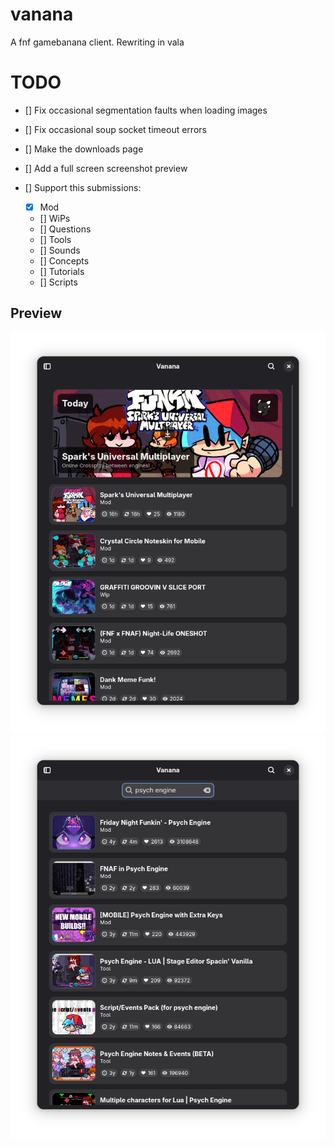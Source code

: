 # vanana

A fnf gamebanana client. Rewriting in vala

# TODO

- [] Fix occasional segmentation faults when loading images
- [] Fix occasional soup socket timeout errors
- [] Make the downloads page
- [] Add a full screen screenshot preview

- [] Support this submissions:
    - [x] Mod
    - [] WiPs
    - [] Questions
    - [] Tools
    - [] Sounds
    - [] Concepts
    - [] Tutorials
    - [] Scripts

## Preview
![preview](./assets/preview1.png)
![search](./assets/preview2.png)
